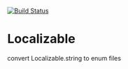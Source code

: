 [![Build Status](https://travis-ci.org/fromkk/Localizable.svg?branch=master)](https://travis-ci.org/fromkk/Localizable)

# Localizable
convert Localizable.string to enum files
